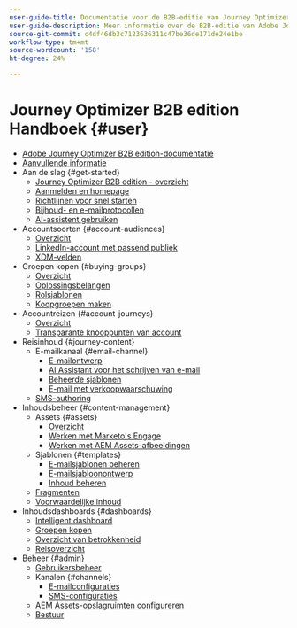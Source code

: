 ```yaml
---
user-guide-title: Documentatie voor de B2B-editie van Journey Optimizer
user-guide-description: Meer informatie over de B2B-editie van Adobe Journey Optimizer en hoe u deze kunt gebruiken om account- en inkoopgroeptrajecten te orkestreren met behulp van ingebouwde generatieve AI en toonaangevende automatisering.
source-git-commit: c4df46db3c7123636311c47be36de171de24e1be
workflow-type: tm+mt
source-wordcount: '158'
ht-degree: 24%

---
```



# Journey Optimizer B2B edition Handboek {#user}

+ [Adobe Journey Optimizer B2B edition-documentatie](guide-overview.md)
+ [Aanvullende informatie](./release-notes/release-notes.md)
+ Aan de slag {#get-started}
   + [Journey Optimizer B2B edition - overzicht](about-journey-optimizer-b2b-edition.md)
   + [Aanmelden en homepage](home-page.md)
   + [Richtlijnen voor snel starten](./start/get-started.md)
   + [Bijhoud- en e-mailprotocollen](./start/email-protocols.md)
   + [AI-assistent gebruiken](./start/ai-assistant.md)
+ Accountsoorten {#account-audiences}
   + [Overzicht](./audiences/account-audience-overview.md)
   + [LinkedIn-account met passend publiek](./data/linkedin-account-matched-audiences.md)
   + [XDM-velden](./data/field-mapping.md)
+ Groepen kopen {#buying-groups}
   + [Overzicht](./buying-groups/buying-groups-overview.md)
   + [Oplossingsbelangen](./buying-groups/solution-interests.md)
   + [Rolsjablonen](./buying-groups/buying-groups-role-templates.md)
   + [Koopgroepen maken](./buying-groups/buying-groups-create.md)
+ Accountreizen {#account-journeys}
   + [Overzicht](./journeys/journey-overview.md)
   + [Transparante knooppunten van account](./journeys/journey-nodes.md)
+ Reisinhoud {#journey-content}
   + E-mailkanaal {#email-channel}
      + [E-mailontwerp](./content/email-authoring.md)
      + [AI Assistant voor het schrijven van e-mail](./content/ai-assistant-emails.md)
      + [Beheerde sjablonen](./content/email-authoring-governance.md)
      + [E-mail met verkoopwaarschuwing](./content/sales-alert-email.md)
   + [SMS-authoring](./content/sms-authoring.md)
+ Inhoudsbeheer {#content-management}
   + Assets {#assets}
      + [Overzicht](./content/assets-overview.md)
      + [Werken met Marketo&#39;s Engage](./content/marketo-engage-design-studio.md)
      + [Werken met AEM Assets-afbeeldingen](./content/aem-assets.md)
   + Sjablonen {#templates}
      + [E-mailsjablonen beheren](./content/email-templates.md)
      + [E-mailsjabloonontwerp](./content/email-template-authoring.md)
      + [Inhoud beheren](./content/template-content-governance.md)
   + [Fragmenten](./content/fragments.md)
   + [Voorwaardelijke inhoud](./content/conditional-content.md)
+ Inhoudsdashboards {#dashboards}
   + [Intelligent dashboard](./dashboards/intelligent-dashboard.md)
   + [Groepen kopen](./dashboards/buying-groups-dashboard.md)
   + [Overzicht van betrokkenheid](./dashboards/engagement-dashboard.md)
   + [Reisoverzicht](./dashboards/journeys-dashboard.md)
+ Beheer {#admin}
   + [Gebruikersbeheer](./admin/user-management.md)
   + Kanalen {#channels}
      + [E-mailconfiguraties](./admin/configure-channels-emails.md)
      + [SMS-configuraties](./admin/configure-channels-sms.md)
   + [AEM Assets-opslagruimten configureren](./admin/configure-aem-repositories.md)
   + [Bestuur](./admin/governance.md)
